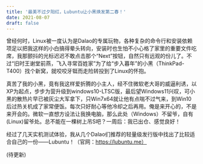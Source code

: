 ```yaml
---
title: '最美不过夕阳红，Lubuntu让小黑焕发第二春！'
date: 2021-08-07
draft: false
---
```


曾经何时，Linux被一度认为是Dalao的专属玩物，各种复杂的命令行和安装依赖项足以把我这样的小白搞得晕头转向<!--more-->，安装时也生怕不小心格了家里的重要文件吃席，我那颤抖的光标迟迟不敢点击那个“Next”按钮，自然只有远观的份儿了。不过“旧时王谢堂前燕，飞入寻常百姓家”为了给“步入暮年”的小黑（ThinkPad-T400）找个新窝，就咬咬牙铤而走险转投到了Linux的怀抱。

真苦了我的小黑，竟有我这样爱折腾的小主人，经不住微软老大哥的威逼利诱，以XP为起点，步步为营升级到windows10-LTSC版，最后望Windows11兴叹，可小黑的散热片早已被灰尘大军拿下，只Win7x64就让他有点喘不过气来，到Win10后过热关机成了家常便饭。每次只好耐心等他冷却之后再用。俺是来开心的，不是来开会的。微软一直想方设法让我换电脑，那么此处（Windows）不留爷，自有(Linux)留爷处。总不能在一棵树上吊S吧？一周后：我已出仓、感觉良好！

经过了几天实机测试体验，我从几个Dalao们推荐的轻量级发行版中找出了比较适合自己的一份——Lubuntu！（官网：https://lubuntu.me）

(待更新)
